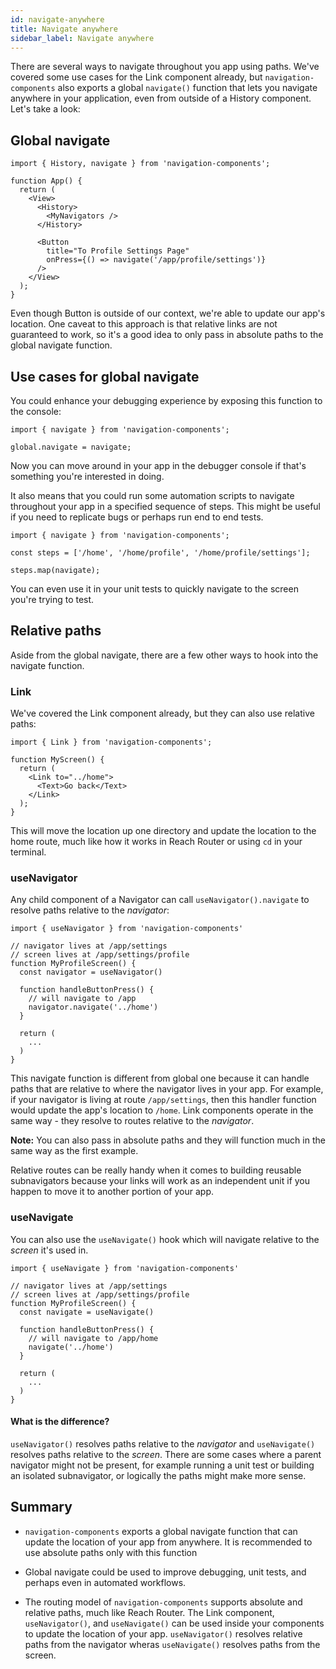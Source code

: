 ```yaml
---
id: navigate-anywhere
title: Navigate anywhere
sidebar_label: Navigate anywhere
---
```


There are several ways to navigate throughout you app using paths. We've covered some use cases for the Link component already, but `navigation-components` also exports a global `navigate()` function that lets you navigate anywhere in your application, even from outside of a History component. Let's take a look:

## Global navigate

```tsx
import { History, navigate } from 'navigation-components';

function App() {
  return (
    <View>
      <History>
        <MyNavigators />
      </History>

      <Button
        title="To Profile Settings Page"
        onPress={() => navigate('/app/profile/settings')}
      />
    </View>
  );
}
```

Even though Button is outside of our context, we're able to update our app's location. One caveat to this approach is that relative links are not guaranteed to work, so it's a good idea to only pass in absolute paths to the global navigate function.

## Use cases for global navigate

You could enhance your debugging experience by exposing this function to the console:

```tsx
import { navigate } from 'navigation-components';

global.navigate = navigate;
```

Now you can move around in your app in the debugger console if that's something you're interested in doing.

It also means that you could run some automation scripts to navigate throughout your app in a specified sequence of steps. This might be useful if you need to replicate bugs or perhaps run end to end tests.

```tsx
import { navigate } from 'navigation-components';

const steps = ['/home', '/home/profile', '/home/profile/settings'];

steps.map(navigate);
```

You can even use it in your unit tests to quickly navigate to the screen you're trying to test.

## Relative paths

Aside from the global navigate, there are a few other ways to hook into the navigate function.

### Link

We've covered the Link component already, but they can also use relative paths:

```tsx
import { Link } from 'navigation-components';

function MyScreen() {
  return (
    <Link to="../home">
      <Text>Go back</Text>
    </Link>
  );
}
```

This will move the location up one directory and update the location to the home route, much like how it works in Reach Router or using `cd` in your terminal.

### useNavigator

Any child component of a Navigator can call `useNavigator().navigate` to resolve paths relative to the _navigator_:

```tsx
import { useNavigator } from 'navigation-components'

// navigator lives at /app/settings
// screen lives at /app/settings/profile
function MyProfileScreen() {
  const navigator = useNavigator()

  function handleButtonPress() {
    // will navigate to /app
    navigator.navigate('../home')
  }

  return (
    ...
  )
}
```

This navigate function is different from global one because it can handle paths that are relative to where the navigator lives in your app. For example, if your navigator is living at route `/app/settings`, then this handler function would update the app's location to `/home`. Link components operate in the same way - they resolve to routes relative to the _navigator_.

**Note:** You can also pass in absolute paths and they will function much in the same way as the first example.

Relative routes can be really handy when it comes to building reusable subnavigators because your links will work as an independent unit if you happen to move it to another portion of your app.

### useNavigate

You can also use the `useNavigate()` hook which will navigate relative to the _screen_ it's used in.

```tsx
import { useNavigate } from 'navigation-components'

// navigator lives at /app/settings
// screen lives at /app/settings/profile
function MyProfileScreen() {
  const navigate = useNavigate()

  function handleButtonPress() {
    // will navigate to /app/home
    navigate('../home')
  }

  return (
    ...
  )
}
```

#### What is the difference?

`useNavigator()` resolves paths relative to the _navigator_ and `useNavigate()` resolves paths relative to the _screen_. There are some cases where a parent navigator might not be present, for example running a unit test or building an isolated subnavigator, or logically the paths might make more sense.

## Summary

- `navigation-components` exports a global navigate function that can update the location of your app from anywhere. It is recommended to use absolute paths only with this function

- Global navigate could be used to improve debugging, unit tests, and perhaps even in automated workflows.

- The routing model of `navigation-components` supports absolute and relative paths, much like Reach Router. The Link component, `useNavigator()`, and `useNavigate()` can be used inside your components to update the location of your app. `useNavigator()` resolves relative paths from the navigator wheras `useNavigate()` resolves paths from the screen.

